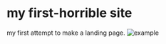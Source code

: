 # my first-horrible site
my first attempt to make a landing page.
![example](https://image.ibb.co/kQ71u6/image.png)

